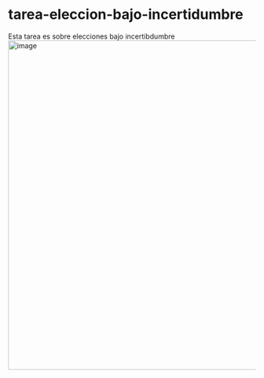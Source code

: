 # tarea-eleccion-bajo-incertidumbre
Esta tarea es sobre elecciones bajo incertibdumbre
<img width="669" alt="image" src="https://github.com/user-attachments/assets/f016cca2-750e-4ee4-8be8-151f2d24f956" />
